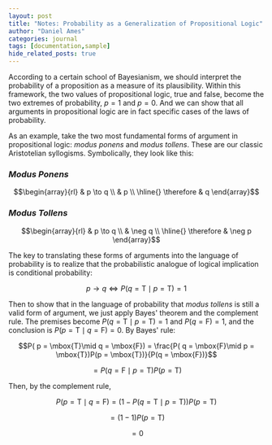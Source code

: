 ```yaml
---
layout: post
title: "Notes: Probability as a Generalization of Propositional Logic"
author: "Daniel Ames"
categories: journal
tags: [documentation,sample]
hide_related_posts: true
---
```


According to a certain school of Bayesianism, we should interpret the probability of a proposition as a measure of its plausibility. Within this framework, the two values of propositional logic, true and false, become the two extremes of probability, $p = 1$ and $p = 0$. And we can show that all arguments in propositional logic are in fact specific cases of the laws of probability.

As an example, take the two most fundamental forms of argument in propositional logic: _modus ponens_ and _modus tollens_.  These are our classic Aristotelian syllogisms. Symbolically, they look like this:

### _Modus Ponens_
$$\begin{array}{rl}
    & p \to q \\
    & p \\
    \hline{}
    \therefore & q
  \end{array}$$

### _Modus Tollens_
$$\begin{array}{rl}
    & p \to q \\
    & \neg q \\
    \hline{}
    \therefore & \neg p
  \end{array}$$

The key to translating these forms of arguments into the language of probability is to realize that the probabilistic analogue of logical implication is conditional probability:

$$
p \to q \Longleftrightarrow P( q = \mbox{T}\mid p = \mbox{T}) = 1
$$

Then to show that in the language of probability that _modus tollens_ is still a valid form of argument, we just apply Bayes' theorem and the complement rule. The premises become $P( q = \mbox{T}\mid p = \mbox{T}) = 1$ and $P(q = \mbox{F}) = 1$, and the conclusion is $P( p = \mbox{T}\mid q = \mbox{F}) = 0$. By Bayes' rule:

$$P( p = \mbox{T}\mid q = \mbox{F}) = \frac{P( q = \mbox{F}\mid p = \mbox{T})P(p = \mbox{T})}{P(q = \mbox{F})}$$

$$
= P( q = \mbox{F}\mid p = \mbox{T})P(p = \mbox{T})
$$

Then, by the complement rule,

$$
P( p = \mbox{T}\mid q = \mbox{F}) =  (1 - P( q = \mbox{T}\mid p = \mbox{T}))P(p = \mbox{T})
$$

$$ 
= (1 - 1)P(p = \mbox{T})
$$

$$ 
= 0
$$






